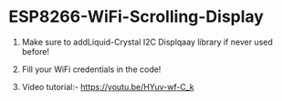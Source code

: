 # ESP8266-WiFi-Scrolling-Display

1. Make sure to addLiquid-Crystal I2C Displqaay library if never used before!
2. Fill your WiFi credentials in the code!

3. Video tutorial:- https://youtu.be/HYuv-wf-C_k
